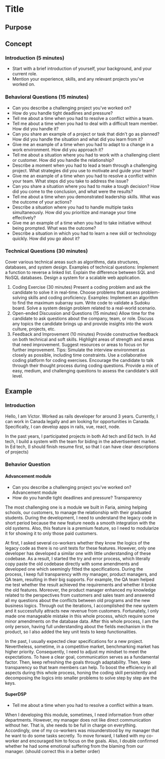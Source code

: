 # Title

## Purpose

## Concept

### Introduction (5 minutes)

* Start with a brief introduction of yourself, your background, and your current role.
* Mention your experience, skills, and any relevant projects you've worked on.

### Behavioral Questions (15 minutes)

* Can you describe a challenging project you've worked on?
* How do you handle tight deadlines and pressure?
* Tell me about a time when you had to resolve a conflict within a team.
* Tell me about a time when you had to deal with a difficult team member. How did you handle it?
* Can you share an example of a project or task that didn't go as planned? How did you handle the situation and what did you learn from it?
* Give me an example of a time when you had to adapt to a change in a work environment. How did you approach it?
* Tell me about a situation where you had to work with a challenging client or customer. How did you handle the relationship?
* Describe a moment when you had to lead a team through a challenging project. What strategies did you use to motivate and guide your team?
* Give me an example of a time when you had to resolve a conflict within your team. What steps did you take to address the issue?
* Can you share a situation where you had to make a tough decision? How did you come to the conclusion, and what were the results?
* Tell me about a time when you demonstrated leadership skills. What was the outcome of your actions?
* Describe a situation where you had to handle multiple tasks simultaneously. How did you prioritize and manage your time effectively?
* Give me an example of a time when you had to take initiative without being prompted. What was the outcome?
* Describe a situation in which you had to learn a new skill or technology quickly. How did you go about it?

### Technical Questions (30 minutes)

Cover various technical areas such as algorithms, data structures, databases, and system design.
Examples of technical questions:
Implement a function to reverse a linked list.
Explain the difference between SQL and NoSQL databases.
Design a system for a scalable web application.

1. Coding Exercise (30 minutes)
Present a coding problem and ask the candidate to solve it in real-time.
Choose problems that assess problem-solving skills and coding proficiency.
Examples:
Implement an algorithm to find the maximum subarray sum.
Write code to validate a Sudoku board.
Solve a system design problem related to a real-world scenario.
1. Open-ended Discussion and Questions (15 minutes)
Allow time for the candidate to ask questions about the company, team, or role.
Discuss any topics the candidate brings up and provide insights into the work culture, projects, etc.
1. Feedback and Improvement (10 minutes)
Provide constructive feedback on both technical and soft skills.
Highlight areas of strength and areas that need improvement.
Suggest resources or areas to focus on for further improvement.
Tips:
Simulate the interview environment as closely as possible, including time constraints.
Use a collaborative coding platform for coding exercises.
Encourage the candidate to talk through their thought process during coding questions.
Provide a mix of easy, medium, and challenging questions to assess the candidate's skill level.

## Example

### Introduction

Hello, I am Victor. Worked as rails developer for around 3 years. Currently, I can work in Canada legally and am looking for opportunities in Canada. Specifically, I can develop apps in rails, vue, react, node.

In the past years, I participated projects in both Ad tech and Ed tech. In Ad tech, I build a system with the team for biding in the advertisement market. In Ed tech, (I should finish resume first, so that I can have clear descriptions of projects)

### Behavior Question

#### Advancement module

* Can you describe a challenging project you've worked on? Advancement module
* How do you handle tight deadlines and pressure? Transparency

The most challenging one is a module we built in Faria, aiming helping schools, our customers, to manage the relationship with their graduated students. During the development, I need to understand the legacy code in short period because the new feature needs a smooth integration with the old systems. Also, this feature is a premium feature, so I need to modularize it for showing it to only those paid customers.

At first, I asked several co-workers whether they know the logics of the legacy code as there is no unit tests for these features. However, only one developer has developed a similar one with little understanding of these codebase. As a result, I started the try and error process, which literally copy paste the old codebase directly with some amendments and developed one which seemingly fitted the specifications. During the process, I keep full transparency with my manager, product managers, and QA team, resulting in their big supports. For example, the QA team helped me test whether the result achieved the requirements and whether it broke the old features. Moreover, the product manager enhanced my knowledge related to the perspectives from customers and sales team and answered all my questions about the conflicts between old programs and the new business logics. Through out the iterations, I accomplished the new system and it successfully attracts new revenue from customers. Fortunately, I only made one manageable mistake in this whole process, which require some minor amendments on the database data. After this whole process, I am the only person, having full understanding about the fields mechanism in the product, so I also added the key unit tests to keep functionalities.

In the past, I usually expected clear specifications for a new project. Nevertheless, sometime, in a competitive market, benchmarking market has higher priority. Consequently, I need to adjust my mindset to meet the expectations. To have a clear goal, communication serves as a fundamental factor. Then, keep refreshing the goals through adaptability. Then, keep transparency so that team members can help. To boost the efficiency in all aspects during this whole process, honing the coding skill persistently and decomposing the logics into smaller problems to solve step by step are the keys.

#### SuperDSP

* Tell me about a time when you had to resolve a conflict within a team.

When I developing this module, sometimes, I need information from other departments. However, my manager does not like direct communication without her. That is, she needs to be full in charge on everything. Accordingly, one of my co-workers was misunderstood by my manager that he want to do some tasks secretly. To move forward, I talked with my co-worker and encouraged him to focus on the goals. Also, I double confirmed whether he had some emotional suffering from the blaming from our manager. (should correct this in a better order)
